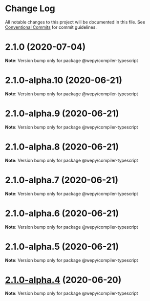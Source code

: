 # Change Log

All notable changes to this project will be documented in this file.
See [Conventional Commits](https://conventionalcommits.org) for commit guidelines.

# 2.1.0 (2020-07-04)

**Note:** Version bump only for package @wepy/compiler-typescript





# 2.1.0-alpha.10 (2020-06-21)

**Note:** Version bump only for package @wepy/compiler-typescript





# 2.1.0-alpha.9 (2020-06-21)

**Note:** Version bump only for package @wepy/compiler-typescript





# 2.1.0-alpha.8 (2020-06-21)

**Note:** Version bump only for package @wepy/compiler-typescript





# 2.1.0-alpha.7 (2020-06-21)

**Note:** Version bump only for package @wepy/compiler-typescript





# 2.1.0-alpha.6 (2020-06-21)

**Note:** Version bump only for package @wepy/compiler-typescript





# 2.1.0-alpha.5 (2020-06-21)

**Note:** Version bump only for package @wepy/compiler-typescript





# [2.1.0-alpha.4](https://github.com/Tencent/wepy/compare/v2.1.0-alpha.2...v2.1.0-alpha.4) (2020-06-20)

**Note:** Version bump only for package @wepy/compiler-typescript

